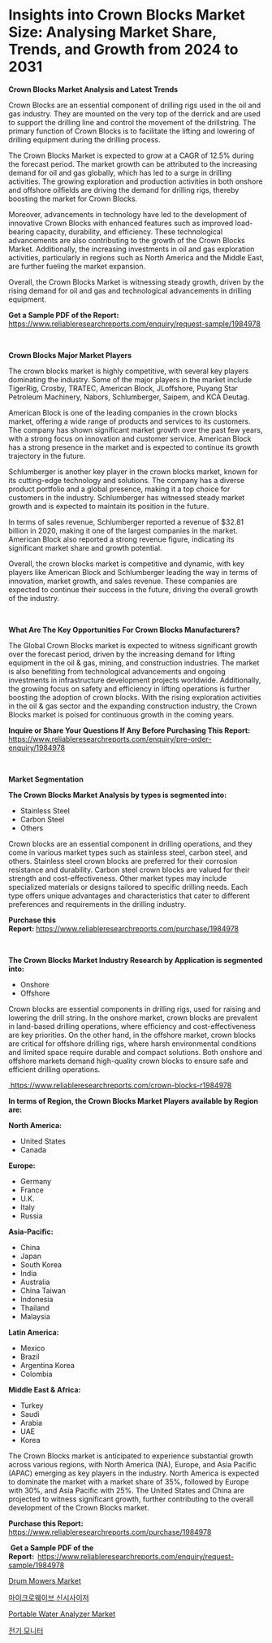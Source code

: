 <p><h1>Insights into Crown Blocks Market Size: Analysing Market Share, Trends, and Growth from 2024 to 2031</h1></p><p><strong>Crown Blocks Market Analysis and Latest Trends</strong></p>
<p><p>Crown Blocks are an essential component of drilling rigs used in the oil and gas industry. They are mounted on the very top of the derrick and are used to support the drilling line and control the movement of the drillstring. The primary function of Crown Blocks is to facilitate the lifting and lowering of drilling equipment during the drilling process.</p><p>The Crown Blocks Market is expected to grow at a CAGR of 12.5% during the forecast period. The market growth can be attributed to the increasing demand for oil and gas globally, which has led to a surge in drilling activities. The growing exploration and production activities in both onshore and offshore oilfields are driving the demand for drilling rigs, thereby boosting the market for Crown Blocks.</p><p>Moreover, advancements in technology have led to the development of innovative Crown Blocks with enhanced features such as improved load-bearing capacity, durability, and efficiency. These technological advancements are also contributing to the growth of the Crown Blocks Market. Additionally, the increasing investments in oil and gas exploration activities, particularly in regions such as North America and the Middle East, are further fueling the market expansion.</p><p>Overall, the Crown Blocks Market is witnessing steady growth, driven by the rising demand for oil and gas and technological advancements in drilling equipment.</p></p>
<p><strong>Get a Sample PDF of the Report:&nbsp;</strong> <a href="https://www.reliableresearchreports.com/enquiry/request-sample/1984978">https://www.reliableresearchreports.com/enquiry/request-sample/1984978</a></p>
<p>&nbsp;</p>
<p><strong>Crown Blocks Major Market Players</strong></p>
<p><p>The crown blocks market is highly competitive, with several key players dominating the industry. Some of the major players in the market include TigerRig, Crosby, TRATEC, American Block, JLoffshore, Puyang Star Petroleum Machinery, Nabors, Schlumberger, Saipem, and KCA Deutag.</p><p>American Block is one of the leading companies in the crown blocks market, offering a wide range of products and services to its customers. The company has shown significant market growth over the past few years, with a strong focus on innovation and customer service. American Block has a strong presence in the market and is expected to continue its growth trajectory in the future.</p><p>Schlumberger is another key player in the crown blocks market, known for its cutting-edge technology and solutions. The company has a diverse product portfolio and a global presence, making it a top choice for customers in the industry. Schlumberger has witnessed steady market growth and is expected to maintain its position in the future.</p><p>In terms of sales revenue, Schlumberger reported a revenue of $32.81 billion in 2020, making it one of the largest companies in the market. American Block also reported a strong revenue figure, indicating its significant market share and growth potential.</p><p>Overall, the crown blocks market is competitive and dynamic, with key players like American Block and Schlumberger leading the way in terms of innovation, market growth, and sales revenue. These companies are expected to continue their success in the future, driving the overall growth of the industry.</p></p>
<p>&nbsp;</p>
<p><strong>What Are The Key Opportunities For Crown Blocks Manufacturers?</strong></p>
<p><p>The Global Crown Blocks market is expected to witness significant growth over the forecast period, driven by the increasing demand for lifting equipment in the oil & gas, mining, and construction industries. The market is also benefiting from technological advancements and ongoing investments in infrastructure development projects worldwide. Additionally, the growing focus on safety and efficiency in lifting operations is further boosting the adoption of crown blocks. With the rising exploration activities in the oil & gas sector and the expanding construction industry, the Crown Blocks market is poised for continuous growth in the coming years.</p></p>
<p><strong>Inquire or Share Your Questions If Any Before Purchasing This Report:</strong> <a href="https://www.reliableresearchreports.com/enquiry/pre-order-enquiry/1984978">https://www.reliableresearchreports.com/enquiry/pre-order-enquiry/1984978</a></p>
<p>&nbsp;</p>
<p><strong>Market Segmentation</strong></p>
<p><strong>The Crown Blocks Market Analysis by types is segmented into:</strong></p>
<p><ul><li>Stainless Steel</li><li>Carbon Steel</li><li>Others</li></ul></p>
<p><p>Crown blocks are an essential component in drilling operations, and they come in various market types such as stainless steel, carbon steel, and others. Stainless steel crown blocks are preferred for their corrosion resistance and durability. Carbon steel crown blocks are valued for their strength and cost-effectiveness. Other market types may include specialized materials or designs tailored to specific drilling needs. Each type offers unique advantages and characteristics that cater to different preferences and requirements in the drilling industry.</p></p>
<p><strong>Purchase this Report:&nbsp;</strong><a href="https://www.reliableresearchreports.com/purchase/1984978">https://www.reliableresearchreports.com/purchase/1984978</a></p>
<p>&nbsp;</p>
<p><strong>The Crown Blocks Market Industry Research by Application is segmented into:</strong></p>
<p><ul><li>Onshore</li><li>Offshore</li></ul></p>
<p><p>Crown blocks are essential components in drilling rigs, used for raising and lowering the drill string. In the onshore market, crown blocks are prevalent in land-based drilling operations, where efficiency and cost-effectiveness are key priorities. On the other hand, in the offshore market, crown blocks are critical for offshore drilling rigs, where harsh environmental conditions and limited space require durable and compact solutions. Both onshore and offshore markets demand high-quality crown blocks to ensure safe and efficient drilling operations.</p></p>
<p><a href="https://www.reliableresearchreports.com/crown-blocks-r1984978">&nbsp;https://www.reliableresearchreports.com/crown-blocks-r1984978</a></p>
<p><strong>In terms of Region, the Crown Blocks Market Players available by Region are:</strong></p>
<p>
    <p> <strong> North America: </strong>
        <ul>
            <li>United States</li>
            <li>Canada</li>
        </ul>
        </p> 
    <p> <strong> Europe: </strong>
        <ul>
            <li>Germany</li>
            <li>France</li>
            <li>U.K.</li>
            <li>Italy</li>
            <li>Russia</li>
        </ul>
        </p> 
    <p> <strong> Asia-Pacific: </strong>
        <ul>
            <li>China</li>
            <li>Japan</li>
            <li>South Korea</li>
            <li>India</li>
            <li>Australia</li>
            <li>China Taiwan</li>
            <li>Indonesia</li>
            <li>Thailand</li>
            <li>Malaysia</li>
        </ul>
        </p> 
    <p> <strong> Latin America: </strong>
        <ul>
            <li>Mexico</li>
            <li>Brazil</li>
            <li>Argentina Korea</li>
            <li>Colombia</li>
        </ul>
        </p> 
    <p> <strong> Middle East & Africa: </strong>
        <ul>
            <li>Turkey</li>
            <li>Saudi</li>
            <li>Arabia</li>
            <li>UAE</li>
            <li>Korea</li>
        </ul>
    </p>
    </p>
<p><p>The Crown Blocks market is anticipated to experience substantial growth across various regions, with North America (NA), Europe, and Asia Pacific (APAC) emerging as key players in the industry. North America is expected to dominate the market with a market share of 35%, followed by Europe with 30%, and Asia Pacific with 25%. The United States and China are projected to witness significant growth, further contributing to the overall development of the Crown Blocks market.</p></p>
<p><strong>Purchase this Report: </strong><a href="https://www.reliableresearchreports.com/purchase/1984978">https://www.reliableresearchreports.com/purchase/1984978</a></p>
<p>&nbsp;<strong>Get a Sample PDF of the Report:&nbsp;&nbsp;</strong><a href="https://www.reliableresearchreports.com/enquiry/request-sample/1984978">https://www.reliableresearchreports.com/enquiry/request-sample/1984978</a></p>
<p><strong></strong></p>
<p><p><a href="https://github.com/wwwkeltoum/Market-Research-Report-List-3/blob/main/drum-mowers-market.md">Drum Mowers Market</a></p><p><a href="https://github.com/kimvicki3212024/Market-Research-Report-List-1/blob/main/4106652167245.md">마이크로웨이브 신시사이저</a></p><p><a href="https://github.com/gamblestampleyjenny50m5sl6/Market-Research-Report-List-3/blob/main/portable-water-analyzer-market.md">Portable Water Analyzer Market</a></p><p><a href="https://github.com/khairinauzunul/Market-Research-Report-List-1/blob/main/4570158167244.md">전기 모니터</a></p></p>